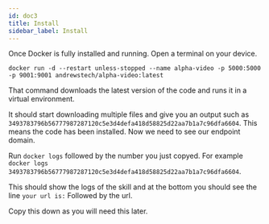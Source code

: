```yaml
---
id: doc3
title: Install
sidebar_label: Install
---
```


Once Docker is fully installed and running. Open a terminal on your device.


``` docker run -d --restart unless-stopped --name alpha-video -p 5000:5000 -p 9001:9001 andrewstech/alpha-video:latest ```


That command downloads the latest version of the code and runs it in a virtual environment.

It should start downloading multiple files and give you an output such as ``` 3493783796b56777987287120c5e3d4defa418d58825d22aa7b1a7c96dfa6604 ```. This means the code has been installed. Now we need to see our endpoint domain.

Run ``` docker logs ``` followed by the number you just copyed. For example ``` docker logs 3493783796b56777987287120c5e3d4defa418d58825d22aa7b1a7c96dfa6604 ```.

This should show the logs of the skill and at the bottom you should see the line ``` your url is: ``` Followed by the url.

Copy this down as you will need this later. 





